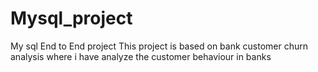 # Mysql_project
My sql End  to End project
This project is based on bank customer churn analysis where i have analyze the customer behaviour in banks
